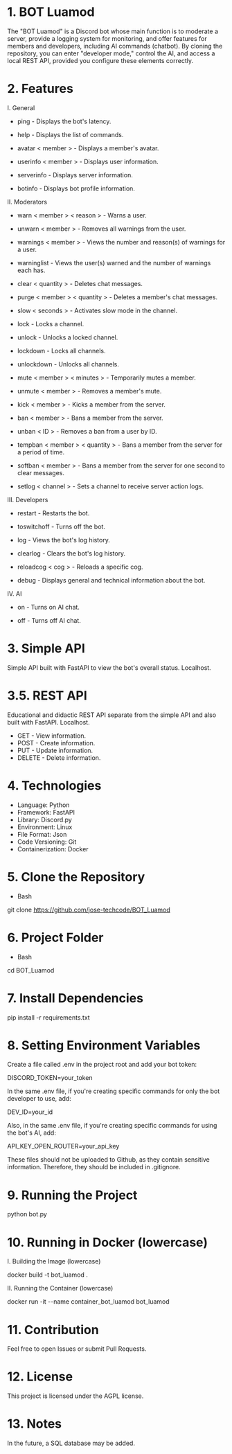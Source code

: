 # 1. BOT Luamod

The "BOT Luamod" is a Discord bot whose main function is to moderate a server, provide a logging system for monitoring, and offer features for members and developers, including AI commands (chatbot). By cloning the repository, you can enter "developer mode," control the AI, and access a local REST API, provided you configure these elements correctly.

# 2. Features

I. General

- ping - Displays the bot's latency.

- help - Displays the list of commands.

- avatar < member > - Displays a member's avatar.

- userinfo < member > - Displays user information.

- serverinfo - Displays server information.

- botinfo - Displays bot profile information.

II. Moderators

- warn < member > < reason > - Warns a user.

- unwarn < member > - Removes all warnings from the user.

- warnings < member > - Views the number and reason(s) of warnings for a user.

- warninglist - Views the user(s) warned and the number of warnings each has.

- clear < quantity > - Deletes chat messages.

- purge < member > < quantity > - Deletes a member's chat messages.

- slow < seconds > - Activates slow mode in the channel.

- lock - Locks a channel.

- unlock - Unlocks a locked channel.

- lockdown - Locks all channels.

- unlockdown - Unlocks all channels.

- mute < member > < minutes > - Temporarily mutes a member.

- unmute < member > - Removes a member's mute.

- kick < member > - Kicks a member from the server.

- ban < member > - Bans a member from the server.

- unban < ID > - Removes a ban from a user by ID.

- tempban < member > < quantity > - Bans a member from the server for a period of time.

- softban < member > - Bans a member from the server for one second to clear messages.

- setlog < channel > - Sets a channel to receive server action logs.

III. Developers

- restart - Restarts the bot.

- toswitchoff - Turns off the bot.

- log - Views the bot's log history.

- clearlog - Clears the bot's log history.

- reloadcog < cog > - Reloads a specific cog.

- debug - Displays general and technical information about the bot.

IV. AI

- on - Turns on AI chat.

- off - Turns off AI chat.

# 3. Simple API

Simple API built with FastAPI to view the bot's overall status. Localhost.

# 3.5. REST API

Educational and didactic REST API separate from the simple API and also built with FastAPI. Localhost.

- GET - View information.
- POST - Create information.
- PUT - Update information.
- DELETE - Delete information.

# 4. Technologies

- Language: Python
- Framework: FastAPI
- Library: Discord.py
- Environment: Linux
- File Format: Json
- Code Versioning: Git
- Containerization: Docker

# 5. Clone the Repository

- Bash

git clone https://github.com/jose-techcode/BOT_Luamod

# 6. Project Folder

- Bash

cd BOT_Luamod

# 7. Install Dependencies

pip install -r requirements.txt

# 8. Setting Environment Variables

Create a file called .env in the project root and add your bot token:

DISCORD_TOKEN=your_token

In the same .env file, if you're creating specific commands for only the bot developer to use, add:

DEV_ID=your_id

Also, in the same .env file, if you're creating specific commands for using the bot's AI, add:

API_KEY_OPEN_ROUTER=your_api_key

These files should not be uploaded to Github, as they contain sensitive information. Therefore, they should be included in .gitignore.

# 9. Running the Project

python bot.py

# 10. Running in Docker (lowercase)

I. Building the Image (lowercase)

docker build -t bot_luamod .

II. Running the Container (lowercase)

docker run -it --name container_bot_luamod bot_luamod

# 11. Contribution

Feel free to open Issues or submit Pull Requests.

# 12. License

This project is licensed under the AGPL license.

# 13. Notes

In the future, a SQL database may be added.